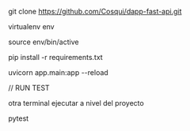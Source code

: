
git clone https://github.com/Cosqui/dapp-fast-api.git

virtualenv env

source env/bin/active

pip install -r requirements.txt

uvicorn app.main:app --reload

// RUN TEST

otra terminal ejecutar a nivel del proyecto

pytest